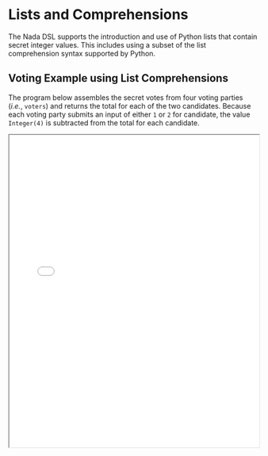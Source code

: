 # Lists and Comprehensions

The Nada DSL supports the introduction and use of Python lists that contain secret integer values. This includes using a subset of the list comprehension syntax supported by Python.

## Voting Example using List Comprehensions

The program below assembles the secret votes from four voting parties (*i.e.*, `voters`) and returns the total for each of the two candidates. Because each voting party submits an input of either `1` or `2` for candidate, the value `Integer(4)` is subtracted from the total for each candidate.

<iframe src='img/nada-lang-tutorial-lists-and-comprehensions-0.html' height='630px' width='100%'></iframe>
<!--```python
from nada_dsl import *

def total(xs: list[SecretInteger]) -> SecretInteger:
    return xs[0] + xs[1] + xs[2] + xs[3]

def nada_main():
    # Create the voter parties and the voting official party.
    voters = [Party("voter" + str(v)) for v in range(4)]
    official = Party(name="official")

    # Gather the inputs (one vote for each candidate from each voter).
    votes_per_candidate = [
        [
            SecretInteger(
                Input(
                    name="voter" + str(v) + "_candidate" + str(c),
                    party=Party("voter" + str(v))
                )
            )
            for v in range(4)
        ]
        for c in range(2)
    ]

    # Calculate and return the total for each candidate.
    return [
        Output(
            total(votes_per_candidate[c]) - Integer(4),
            "candidate" + str(c),
            official
        )
        for c in range(2)
    ]
```-->

A list comprehension is used to construct the list of parties corresponding to the voters. An expression containing a list comprehension nested in another list comprehension is used to assemble a list of lists `votes_per_candidate` that contains two lists (*i.e.*, a list of the votes submitted for each of the two candidates). Finally, a list comprehension is used to build the list of outputs.
